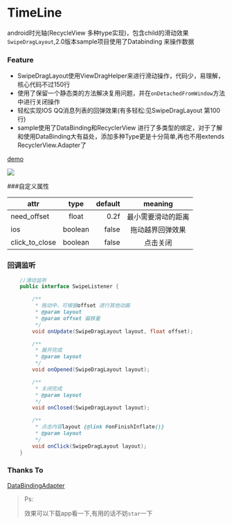 # TimeLine
android时光轴(RecycleView 多种type实现)，包含child的滑动效果`SwipeDragLayout`,2.0版本sample项目使用了Databinding 来操作数据

### Feature

- SwipeDragLayout使用ViewDragHelper来进行滑动操作，代码少，易理解，核心代码不过150行
- 使用了保留一个静态类的方法解决复用问题，并在`onDetachedFromWindow`方法中进行关闭操作
- 轻松实现IOS QQ消息列表的回弹效果(有多轻松:见SwipeDragLayout 第100行)
- sample使用了DataBinding和RecyclerView 进行了多类型的绑定，对于了解和使用DataBinding大有益处，添加多种Type更是十分简单,再也不用extends RecyclerView.Adapter了



[demo](https://github.com/vienan/TimeLine/tree/master/apk)



![](https://github.com/vienan/TimeLine/blob/master/screenshot/screenshot.gif)

###自定义属性

| attr           |  type   | default |  meaning  |
| -------------- | :-----: | ------: | :-------: |
| need_offset    |  float  |    0.2f | 最小需要滑动的距离 |
| ios            | boolean |   false | 拖动越界回弹效果  |
| click_to_close | boolean |   false |   点击关闭    |

### 回调监听

```java
	//滑动监听
    public interface SwipeListener {

        /**
         * 拖动中，可根据offset 进行其他动画
         * @param layout
         * @param offset 偏移量
         */
        void onUpdate(SwipeDragLayout layout, float offset);

        /**
         * 展开完成
         * @param layout
         */
        void onOpened(SwipeDragLayout layout);

        /**
         * 关闭完成
         * @param layout
         */
        void onClosed(SwipeDragLayout layout);

        /**
         * 点击内容layout {@link #onFinishInflate()}
         * @param layout
         */
        void onClick(SwipeDragLayout layout);
    }
```

### Thanks To

[DataBindingAdapter](https://github.com/markzhai/DataBindingAdapter)



> Ps:
>
> 
>
> 效果可以下载app看一下,有用的话不妨`star`一下


